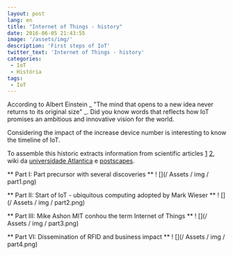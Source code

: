 ```yaml
---
layout: post
lang: en
title: "Internet of Things - history"
date: 2016-06-05 21:43:55
image: '/assets/img/'
description: 'First steps of IoT'
twitter_text: 'Internet of Things - history'
categories:
 - IoT
 - História
tags:
 - IoT
---
```

According to Albert Einstein _ "The mind that opens to a new idea never returns to its original size" _. Did you know words that reflects how IoT promises an ambitious and innovative vision for the world.

Considering the impact of the increase device number is interesting to know the timeline of IoT.

To assemble this historic extracts information from scientific articles [1](http://ieeexplore.ieee.org/xpl/login.jsp?tp=&arnumber=7043637&url=http%3A%2F%2Fieeexplore.ieee.org%2Fxpls%2Fabs_all.jsp%3Farnumber%3D7043637)  [2](http://iot.ieee.org/images/files/pdf/IEEE_IoT_Towards_Definition_Internet_of_Things_Revision1_27MAY15.pdf), wiki da [universidade Atlantica](http://ssti1-1112.wikidot.com/a-internet-das-coisas) e [postscapes](http://postscapes.com/internet-of-things-history).



** Part I: Part precursor with several discoveries **
! [](/ Assets / img / part1.png)

** Part II: Start of IoT - ubiquitous computing adopted by Mark Wieser **
! [](/ Assets / img / part2.png)

** Part III: Mike Ashon MIT conhou the term Internet of Things **
! [](/ Assets / img / part3.png)

** Part VI: Dissemination of RFID and business impact **
! [](/ Assets / img / part4.png)
 